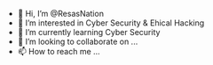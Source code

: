- 👋 Hi, I’m @ResasNation
- 👀 I’m interested in Cyber Security & Ehical Hacking
- 🌱 I’m currently learning Cyber Security
- 💞️ I’m looking to collaborate on ...
- 📫 How to reach me ...

<!---
ResasNation/ResasNation is a ✨ special ✨ repository because its `README.md` (this file) appears on your GitHub profile.
You can click the Preview link to take a look at your changes.
--->
